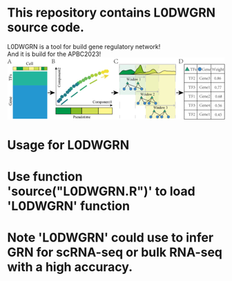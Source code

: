 # This repository contains L0DWGRN source code.
L0DWGRN is a tool for build gene regulatory network!<br/>
And it is build for the APBC2023!<br/>
<img src="https://github.com/mengxu98/scGRN-L0/blob/master/workflow/L0DWGRN.png" alt="L0DWGRN"/><br/>

# Usage for L0DWGRN
# Use function 'source("L0DWGRN.R")' to load 'L0DWGRN' function
# Note 'L0DWGRN' could use to infer GRN for scRNA-seq or bulk RNA-seq with a high accuracy.
